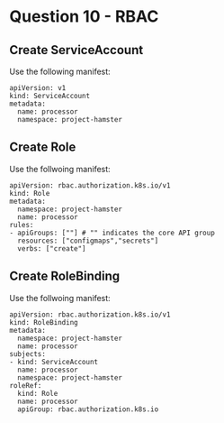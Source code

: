 # Question 10 - RBAC

## Create ServiceAccount

Use the following manifest:
```
apiVersion: v1
kind: ServiceAccount
metadata:
  name: processor
  namespace: project-hamster
```

## Create Role

Use the follwoing manifest:
```
apiVersion: rbac.authorization.k8s.io/v1
kind: Role
metadata:
  namespace: project-hamster
  name: processor
rules:
- apiGroups: [""] # "" indicates the core API group
  resources: ["configmaps","secrets"]
  verbs: ["create"]
```

## Create RoleBinding

Use the follwoing manifest:
```
apiVersion: rbac.authorization.k8s.io/v1
kind: RoleBinding
metadata:
  namespace: project-hamster
  name: processor
subjects:
- kind: ServiceAccount
  name: processor
  namespace: project-hamster
roleRef:
  kind: Role
  name: processor
  apiGroup: rbac.authorization.k8s.io
```